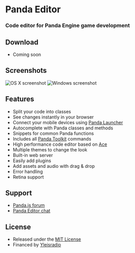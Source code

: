 # Panda Editor

### Code editor for Panda Engine game development

## Download

- Coming soon

## Screenshots

![OS X screenshot](https://raw.githubusercontent.com/ekelokorpi/panda.js-editor/master/res/screenshots/osx.png)
![Windows screenshot](https://raw.githubusercontent.com/ekelokorpi/panda.js-editor/master/res/screenshots/win.png)

## Features

- Split your code into classes
- See changes instantly in your browser
- Connect your mobile devices using [Panda Launcher](http://www.pandajs.net/launcher)
- Autocomplete with Panda classes and methods
- Snippets for common Panda functions
- Includes all [Panda Toolkit](http://www.pandajs.net/toolkit) commands
- High performance code editor based on [Ace](http://ace.c9.io/)
- Multiple themes to change the look
- Built-in web server
- Easily add plugins
- Add assets and audio with drag & drop
- Error handling
- Retina support

## Support

- [Panda.js forum](http://www.html5gamedevs.com/forum/19-pandajs/)
- [Panda Editor chat](https://gitter.im/ekelokorpi/panda.js-editor)

## License

- Released under the [MIT License](http://opensource.org/licenses/MIT)
- Financed by [Yleisradio](http://en.wikipedia.org/wiki/Yle)
